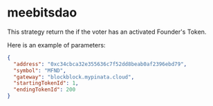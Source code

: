 # meebitsdao

This strategy return the if the voter has an activated Founder's Token.

Here is an example of parameters:

```json
{
  "address": "0xc34cbca32e355636c7f52dd8beab0af2396ebd79",
  "symbol": "MFND",
  "gateway": "blockblock.mypinata.cloud",
  "startingTokenId": 1,
  "endingTokenId": 200
}
```
